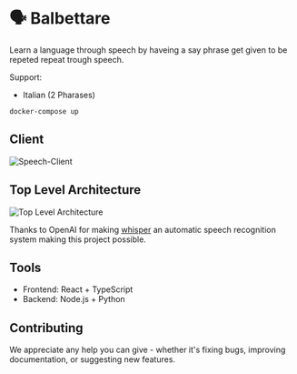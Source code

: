 # 🗣 Balbettare

Learn a language through speech by haveing a say phrase get given to be repeted repeat trough speech.

Support:
- Italian (2 Pharases)
```
docker-compose up   
```

## Client
![Speech-Client](https://user-images.githubusercontent.com/29023819/204177122-71ad3eb7-6aad-434b-ac78-f75a4534e71e.png)

## Top Level Architecture
![Top Level Architecture](https://user-images.githubusercontent.com/29023819/216794995-77921fa9-4a22-424a-9f06-70aa27e6bed4.png)

Thanks to OpenAI for making [whisper](https://github.com/openai/whisper) an automatic speech recognition system making this project possible.

## Tools 
- Frontend: React + TypeScript 
- Backend: Node.js + Python 

## Contributing
We appreciate any help you can give - whether it's fixing bugs, improving documentation, or suggesting new features.
